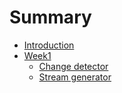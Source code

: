 # Summary

* [Introduction](README.md)
* [Week1](chapter1.md)
  * [Change detector](chapter1/moa.md)
  * [Stream generator](chapter1/stream-generator.md)

